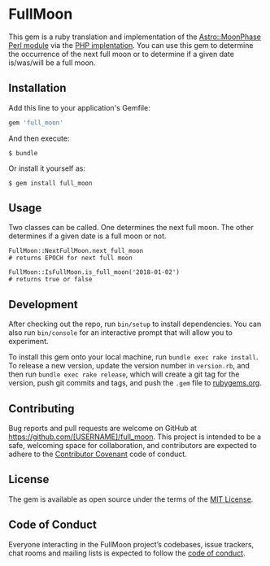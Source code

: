 # FullMoon

This gem is a ruby translation and implementation of the [Astro::MoonPhase Perl module](http://search.cpan.org/~brett/Astro-MoonPhase-0.60/MoonPhase.pm) via the [PHP implentation](http://www.sentry.net/~obsid/moonphase). You can use this gem to determine the occurrence of the next full moon or to determine if a given date is/was/will be a full moon.

## Installation

Add this line to your application's Gemfile:

```ruby
gem 'full_moon'
```

And then execute:

    $ bundle

Or install it yourself as:

    $ gem install full_moon

## Usage

Two classes can be called. One determines the next full moon. The other determines if a given date is a full moon or not.

```
FullMoon::NextFullMoon.next_full_moon
# returns EPOCH for next full moon

FullMoon::IsFullMoon.is_full_moon('2018-01-02')
# returns true or false
```

## Development

After checking out the repo, run `bin/setup` to install dependencies. You can also run `bin/console` for an interactive prompt that will allow you to experiment.

To install this gem onto your local machine, run `bundle exec rake install`. To release a new version, update the version number in `version.rb`, and then run `bundle exec rake release`, which will create a git tag for the version, push git commits and tags, and push the `.gem` file to [rubygems.org](https://rubygems.org).

## Contributing

Bug reports and pull requests are welcome on GitHub at https://github.com/[USERNAME]/full_moon. This project is intended to be a safe, welcoming space for collaboration, and contributors are expected to adhere to the [Contributor Covenant](http://contributor-covenant.org) code of conduct.

## License

The gem is available as open source under the terms of the [MIT License](https://opensource.org/licenses/MIT).

## Code of Conduct

Everyone interacting in the FullMoon project’s codebases, issue trackers, chat rooms and mailing lists is expected to follow the [code of conduct](https://github.com/[USERNAME]/full_moon/blob/master/CODE_OF_CONDUCT.md).
